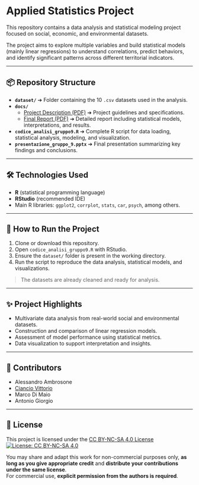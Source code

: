 # Applied Statistics Project

This repository contains a data analysis and statistical modeling project focused on social, economic, and environmental datasets.

The project aims to explore multiple variables and build statistical models (mainly linear regressions) to understand correlations, predict behaviors, and identify significant patterns across different territorial indicators.

---

## 📦 Repository Structure

- **`dataset/`** ➔ Folder containing the 10 `.csv` datasets used in the analysis.
- **`docs/`**
  - [Project Description (PDF)](docs/progetto_descrizione.pdf) ➔ Project guidelines and specifications.
  - [Final Report (PDF)](docs/relazione_finale_gruppo_9.pdf) ➔ Detailed report including statistical models, interpretations, and results.
- **`codice_analisi_gruppo9.R`** ➔ Complete R script for data loading, statistical analysis, modeling, and visualization.
- **`presentazione_gruppo_9.pptx`** ➔ Final presentation summarizing key findings and conclusions.

---

## 🛠️ Technologies Used

- **R** (statistical programming language)
- **RStudio** (recommended IDE)
- Main R libraries: `ggplot2`, `corrplot`, `stats`, `car`, `psych`, among others.

---

## 🚀 How to Run the Project

1. Clone or download this repository.
2. Open `codice_analisi_gruppo9.R` with RStudio.
3. Ensure the `dataset/` folder is present in the working directory.
4. Run the script to reproduce the data analysis, statistical models, and visualizations.

> The datasets are already cleaned and ready for analysis.

---

## ✨ Project Highlights

- Multivariate data analysis from real-world social and environmental datasets.
- Construction and comparison of linear regression models.
- Assessment of model performance using statistical metrics.
- Data visualization to support interpretation and insights.

---

## 👥 Contributors

- Alessandro Ambrosone
- [Ciancio Vittorio](https://github.com/VittorioCiancio)
- Marco Di Maio
- Antonio Giorgio

---

## 📄 License

This project is licensed under the [CC BY-NC-SA 4.0 License](https://creativecommons.org/licenses/by-nc-sa/4.0/)  
[![License: CC BY-NC-SA 4.0](https://licensebuttons.net/l/by-nc-sa/4.0/88x31.png)](https://creativecommons.org/licenses/by-nc-sa/4.0/)  

You may share and adapt this work for non-commercial purposes only, **as long as you give appropriate credit** and **distribute your contributions under the same license**.  
For commercial use, **explicit permission from the authors is required**.